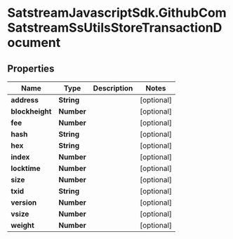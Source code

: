 # SatstreamJavascriptSdk.GithubComSatstreamSsUtilsStoreTransactionDocument

## Properties
Name | Type | Description | Notes
------------ | ------------- | ------------- | -------------
**address** | **String** |  | [optional] 
**blockheight** | **Number** |  | [optional] 
**fee** | **Number** |  | [optional] 
**hash** | **String** |  | [optional] 
**hex** | **String** |  | [optional] 
**index** | **Number** |  | [optional] 
**locktime** | **Number** |  | [optional] 
**size** | **Number** |  | [optional] 
**txid** | **String** |  | [optional] 
**version** | **Number** |  | [optional] 
**vsize** | **Number** |  | [optional] 
**weight** | **Number** |  | [optional] 
